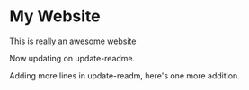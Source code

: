 # My Website

This is really an awesome website

Now updating on update-readme.

Adding more lines in update-readm, here's one more addition.
